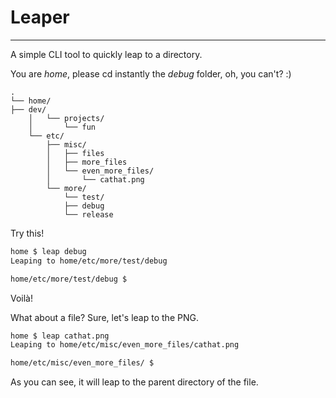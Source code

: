 # Leaper
---
A simple CLI tool to quickly leap to a directory.

You are *home*, please cd instantly the *debug* folder, oh, you can't? :)

    .
    └── home/
    ├── dev/
        │   └── projects/
        │       └── fun
        └── etc/
            ├── misc/
            │   ├── files
            │   ├── more_files
            │   └── even_more_files/
            │       └── cathat.png
            └── more/
                └── test/
                ├── debug
                └── release

Try this!
```bash
home $ leap debug
Leaping to home/etc/more/test/debug

home/etc/more/test/debug $
```
Voilà!

What about a file? Sure, let's leap to the PNG.
```bash
home $ leap cathat.png
Leaping to home/etc/misc/even_more_files/cathat.png

home/etc/misc/even_more_files/ $
```
As you can see, it will leap to the parent directory of the file.
